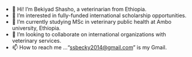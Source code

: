 - 👋 Hi! I’m Bekiyad Shasho, a veterinarian from Ethiopia.
- 👀 I’m interested in fully-funded international scholarship opportunities.
- 🌱 I’m currently studying MSc in veterinary public health at Ambo university, Ethiopia.
- 💞️ I’m looking to collaborate on international organizations with veterinary services.
- 📫 How to reach me ...“ssbecky2014@gmail.com” is my Gmail.

<!---
Bekiyad/Bekiyad is a ✨ special ✨ repository because its `README.md` (this file) appears on your GitHub profile.
You can click the Preview link to take a look at your changes.
--->
